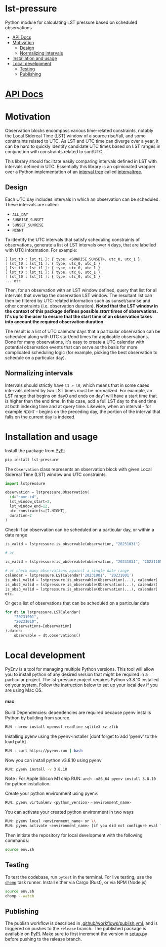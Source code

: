 # lst-pressure

Python module for calculating LST pressure based on scheduled observations

<!-- START doctoc generated TOC please keep comment here to allow auto update -->
<!-- DON'T EDIT THIS SECTION, INSTEAD RE-RUN doctoc TO UPDATE -->

- [API Docs](#api-docs)
- [Motivation](#motivation)
  - [Design](#design)
  - [Normalizing intervals](#normalizing-intervals)
- [Installation and usage](#installation-and-usage)
- [Local development](#local-development)
  - [Testing](#testing)
  - [Publishing](#publishing)

<!-- END doctoc generated TOC please keep comment here to allow auto update -->

# [API Docs](https://ska-sa.github.io/lst-pressure/)

# Motivation

Observation blocks encompass various time-related constraints, notably the Local Sidereal Time (LST) window of a source rise/fall, and some constraints related to UTC. As LST and UTC time can diverge over a year, it can be hard to quickly identify candidate UTC times based on LST ranges in conjunction with constraints related to sun/UTC.

This library should facilitate easily comparing intervals defined in LST with intervals defined in UTC. Essentially this library is an opinionated wrapper over a Python implementation of an [interval tree](https://en.wikipedia.org/wiki/Interval_tree) called [intervaltree](https://pypi.org/project/intervaltree/).

## Design

Each UTC day includes intervals in which an observation can be scheduled. These intervals are called:

- `ALL_DAY`
- `SUNRISE_SUNSET`
- `SUNSET_SUNRISE`
- `NIGHT`

To identify the UTC intervals that satisfy scheduling constraints of observations, generate a list of LST intervals over `N` days, that are labelled with UTC information. For example:

```
[ lst_t0 : lst_t1 ]: { type: <SUNRISE_SUNSET>, utc_0, utc_1 }
[ lst_t0 : lst_t1 ]: { type, utc_0, utc_1 }
[ lst_t0 : lst_t1 ]: { type, utc_0, utc_1 }
[ lst_t0 : lst_t1 ]: { type, utc_0, utc_1 }
[ lst_t0 : lst_t1 ]: { type, utc_0, utc_1 }
... etc
```

Then, for an observation with an LST window defined, query that list for all intervals that overlap the observation LST window. The resultant list can then be filtered by UTC-related information such as sunset/sunrise and other constraints (i.e. observation duration). **Noted that the LST window in the context of this package defines possible _start_ times of observations. It's up to the user to ensure that the start time of an observation takes into account the required observation duration.**

The result is a list of UTC calendar days that a particular observation can be scheduled along with UTC start/end times for applicable observations. Done for many observations, it's easy to create a UTC calendar with potential observation events that can serve as the basis for more complicated scheduling logic (for example, picking the best observation to schedule on a particular day).

## Normalizing intervals
Intervals should strictly have `t1 > t0`, which means that in some cases intervals defined by two LST times must be normalized. For example, an LST range that begins on day0 and ends on day1 will have a start time that is higher than the end time. In this case, add a full LST day to the end time at both indexing time and at query time. Likewise, when an interval - for example `NIGHT` - begins on the preceding day, the portion of the interval that falls on the current day is indexed. 

# Installation and usage

Install the package from [PyPi](https://pypi.org/project/lst-pressure/)

```sh
pip install lst-pressure
```

The `Observation` class represents an observation block with given Local Sidereal Time (LST) window and UTC constraints. 

```python
import lstpressure

observation = lstpressure.Observation(
  id="some-id",
  lst_window_start=2,
  lst_window_end=12,
  utc_constraints=[I.NIGHT],
  duration=2
)
```

Check if an observation can be scheduled on a particular day, or within a date range

```python
is_valid = lstpressure.is_observable(observation, "20231031")

# or

is_valid = lstpressure.is_observable(observation, "20231031", "20231105")

# or check many observations against a single date range
calendar = lstpressure.LSTCalendar('20231001', '20231001')
is_obs1_valid = lstpressure.is_observable(Observation(...), calendar)
is_obs2_valid = lstpressure.is_observable(Observation(...), calendar)
is_obs3_valid = lstpressure.is_observable(Observation(...), calendar)
etc.
```

Or get a list of observations that can be scheduled on a particular date

```python
for dt in lstpressure.LSTCalendar(
    "20231001",
    "20231010",
    observations=[observation]
).dates:
    observable = dt.observations()
```

# Local development

PyEnv is a tool for managing multiple Python versions. This tool will allow you to install python of any desired version that might be required in a particular project. The lst-pressure project requires Python v3.8.10 installed on your system. Follow the instruction below to set up your local dev if you are using Mac OS.

#### mac

Build Dependencies: dependencies are required because pyenv installs Python by building from source.

```sh
RUN : brew install openssl readline sqlite3 xz zlib
```
Installing pyenv using the pyenv-installer [dont forget to add 'pyenv' to the load path]
```sh
RUN : curl https://pyenv.run | bash
```
Now you can install python v3.8.10 using pyenv

```sh
RUN: pyenv install -v 3.8.10
```

Note : For Apple Silicon M1 chip RUN: `arch -x86_64 pyenv install 3.8.10` for python installation.

Create your python environment using pyenv:
```sh
RUN: pyenv virtualenv <python_version> <environment_name>
```

You can activate your created python environment in two ways

```sh
RUN: pyenv local <environment_name> or \\
RUN: pyenv activate <environment_name> [if you did not configure eval "$(pyenv virtualenv-init -)" to run in your shell)
```

Then initiate the repository for local development with the following commands:

```sh
source env.sh
```

## Testing

To test the codebase, run `pytest` in the terminal. For live testing, use the [`chomp`](https://github.com/guybedford/chomp#install) task runner. Install either via Cargo (Rust), or via NPM (Node.js)

```sh
source env.sh
chomp --watch
```

## Publishing

The publish workflow is described in [.github/workflows/publish.yml](.github/workflows/publish.yml), and is triggered on pushes to the `release` branch. The published package is available on [PyPI](https://pypi.org/project/lst-pressure/). Make sure to first increment the version in [setup.py](./setup.py) before pushing to the release branch.
